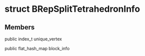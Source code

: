 # struct BRepSplitTetrahedronInfo


## Members

public index_t unique_vertex

public flat_hash_map block_info



